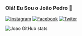 ### Olá! Eu Sou o João Pedro 🤙

[![Instagram](https://img.shields.io/badge/Instagram-E4405F?style=for-the-badge&logo=instagram&logoColor=white)](https://www.instagram.com/joao.p_lopes/)
[![Facebook](https://img.shields.io/badge/Facebook-1877F2?style=for-the-badge&logo=facebook&logoColor=white)](https://www.facebook.com/profile.php?id=100012004783386)
[![Twiter](https://img.shields.io/badge/Twitter-1DA1F2?style=for-the-badge&logo=twitter&logoColor=white)](https://twitter.com/Joao_pedro0301)

![Joao GitHub stats](https://github-readme-stats.vercel.app/api?username=ojuaozinho0301&show_icons=true&theme=merko)
